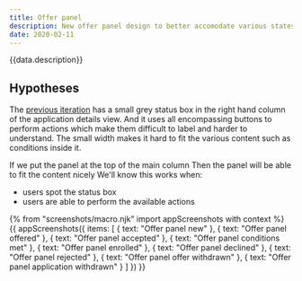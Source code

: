 ```yaml
---
title: Offer panel
description: New offer panel design to better accomodate various states and content.
date: 2020-02-11
---
```


{{data.description}}

## Hypotheses

The [previous iteration](/manage-teacher-training-applications/august-2019#application) has a small grey status box in the right hand column of the application details view. And it uses all encompassing buttons to perform actions which make them difficult to label and harder to understand. The small width makes it hard to fit the various content such as conditions inside it.

If we put the panel at the top of the main column
Then the panel will be able to fit the content nicely
We'll know this works when:
- users spot the status box
- users are able to perform the available actions

{% from "screenshots/macro.njk" import appScreenshots with context %}
{{ appScreenshots({
  items: [
    {
      text: "Offer panel new"
    },
    {
      text: "Offer panel offered"
    },
    {
      text: "Offer panel accepted"
    },
    {
      text: "Offer panel conditions met"
    },
    {
      text: "Offer panel enrolled"
    },
    {
      text: "Offer panel declined"
    },
    {
      text: "Offer panel rejected"
    },
    {
      text: "Offer panel offer withdrawn"
    },
    {
      text: "Offer panel application withdrawn"
    }
  ]
}) }}
